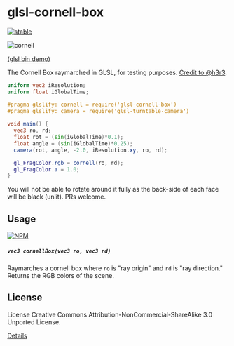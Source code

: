 # glsl-cornell-box

[![stable](http://badges.github.io/stability-badges/dist/stable.svg)](http://github.com/badges/stability-badges)

![cornell](http://i.imgur.com/wX030Ti.png)

[(glsl bin demo)](http://glslb.in/s/5d65cc9b)

The Cornell Box raymarched in GLSL, for testing purposes. [Credit to @h3r3](https://www.shadertoy.com/view/4ssGzS). 

```glsl
uniform vec2 iResolution;
uniform float iGlobalTime;

#pragma glslify: cornell = require('glsl-cornell-box')
#pragma glslify: camera = require('glsl-turntable-camera')
 
void main() {
  vec3 ro, rd;
  float rot = (sin(iGlobalTime)*0.1);
  float angle = (sin(iGlobalTime)*0.25);
  camera(rot, angle, -2.0, iResolution.xy, ro, rd);

  gl_FragColor.rgb = cornell(ro, rd);
  gl_FragColor.a = 1.0; 
}
```

You will not be able to rotate around it fully as the back-side of each face will be black (unlit). PRs welcome.

## Usage

[![NPM](https://nodei.co/npm/glsl-cornell-box.png)](https://www.npmjs.com/package/glsl-cornell-box)

##### `vec3 cornellBox(vec3 ro, vec3 rd)`

Raymarches a cornell box where `ro` is "ray origin" and `rd` is "ray direction." Returns the RGB colors of the scene.

## License

License Creative Commons Attribution-NonCommercial-ShareAlike 3.0 Unported License.

[Details](https://creativecommons.org/licenses/by-nc-sa/3.0/)
